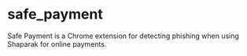 # safe_payment

Safe Payment is a Chrome extension for detecting phishing when using Shaparak for online payments.
